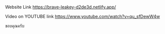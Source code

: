 Website Link
https://brave-leakey-d2de3d.netlify.app/

Video on YOUTUBE link
https://www.youtube.com/watch?v=qu_sfDewW4w

ขอบคุณครับ
